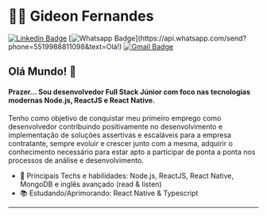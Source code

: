 # :man_technologist: Gideon Fernandes

[![Linkedin Badge](https://img.shields.io/badge/-LinkedIn-blue?style=flat-square&logo=Linkedin&logoColor=white&link=https://www.linkedin.com/in/gideonfernandes/)](https://www.linkedin.com/in/gideonfernandes/)
[![Whatsapp Badge](https://img.shields.io/badge/-Whatsapp-4CA143?style=flat-square&labelColor=4CA143&logo=whatsapp&logoColor=white&link=https://api.whatsapp.com/send?phone=5519988811098&text=Olá!)](https://api.whatsapp.com/send?phone=5519988811098&text=Olá!)
[![Gmail Badge](https://img.shields.io/badge/-Gmail-c14438?style=flat-square&logo=Gmail&logoColor=white&link=mailto:gideon.de.fernandes@gmail.com)](mailto:gideon.de.fernandes@gmail.com)

## Olá Mundo! 👋

#### Prazer... Sou desenvolvedor Full Stack Júnior com foco nas tecnologias modernas Node.js, ReactJS e React Native.

Tenho como objetivo de conquistar meu primeiro emprego como desenvolvedor contribuindo positivamente no desenvolvimento e implementação de soluções assertivas e escaláveis para a empresa contratante, sempre evoluir e crescer junto com a mesma, adquirir o conhecimento necessário para estar apto a participar de ponta a ponta nos processos de análise e desenvolvimento.

- :blue_heart: Principais Techs e habilidades: Node.js, ReactJS, React Native, MongoDB e inglês avançado (read & listen)
- :books: Estudando/Aprimorando: React Native & Typescript

---
